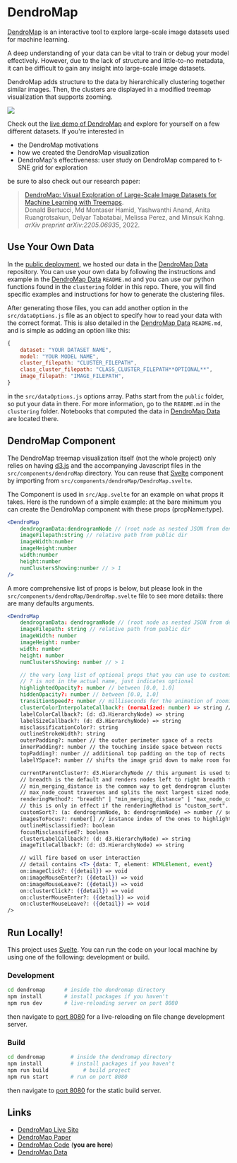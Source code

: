 # DendroMap

[DendroMap](https://div-lab.github.io/dendromap/) is an interactive tool to explore large-scale image datasets used for machine learning.

A deep understanding of your data can be vital to train or debug your model effectively. However, due to the lack of structure and little-to-no metadata, it can be difficult to gain any insight into large-scale image datasets.

DendroMap adds structure to the data by hierarchically clustering together similar images. Then, the clusters are displayed in a modified treemap visualization that supports zooming.

<a href="https://div-lab.github.io/dendromap/" target="_blank">
	<img src="https://user-images.githubusercontent.com/65095341/168213776-9181ab6e-b9b8-4557-9ead-b1abf7a50041.gif" />
</a>

Check out the [live demo of DendroMap](https://div-lab.github.io/dendromap/) and explore for yourself on a few different datasets. If you're interested in

-   the DendroMap motivations
-   how we created the DendroMap visualization
-   DendroMap's effectiveness: user study on DendroMap compared to t-SNE grid for exploration

be sure to also check out our research paper:

> [DendroMap: Visual Exploration of Large-Scale Image Datasets for Machine Learning with Treemaps](https://arxiv.org/pdf/2205.06935.pdf).<br />Donald Bertucci, Md Montaser Hamid, Yashwanthi Anand, Anita Ruangrotsakun, Delyar Tabatabai, Melissa Perez, and Minsuk Kahng.<br />_arXiv preprint arXiv:2205.06935_, 2022.

## Use Your Own Data

In the [public deployment](https://div-lab.github.io/dendromap/), we hosted our data in the [DendroMap Data](https://github.com/div-lab/dendromap-data) repository. You can use your own data by following the instructions and example in the [DendroMap Data](https://github.com/div-lab/dendromap-data) `README.md` and you can use our python functions found in the `clustering` folder in this repo. There, you will find specific examples and instructions for how to generate the clustering files.

After generating those files, you can add another option in the `src/dataOptions.js` file as an object to specify how to read your data with the correct format. This is also detailed in the [DendroMap Data](https://github.com/div-lab/dendromap-data) `README.md`, and is simple as adding an option like this:

```javascript
{
	dataset: "YOUR DATASET NAME",
	model: "YOUR MODEL NAME",
	cluster_filepath: "CLUSTER_FILEPATH",
	class_cluster_filepath: "CLASS_CLUSTER_FILEPATH**OPTIONAL**",
	image_filepath: "IMAGE_FILEPATH",
}
```

in the `src/dataOptions.js` options array. Paths start from the `public` folder, so put your data in there. For more information, go to the `README.md` in the `clustering` folder. Notebooks that computed the data in [DendroMap Data](https://github.com/div-lab/dendromap-data) are located there.

## DendroMap Component

The DendroMap treemap visualization itself (not the whole project) only relies on having [d3.js](https://d3js.org/) and the accompanying Javascript files in the `src/components/dendroMap` directory. You can reuse that [Svelte](https://svelte.dev/) component by importing
from `src/components/dendroMap/DendroMap.svelte`.

The Component is used in `src/App.svelte` for an example on what props it takes. Here is the rundown of a simple example: at the bare minimum you can create the DendroMap component with these props (propName:type).

```jsx
<DendroMap
	dendrogramData:dendrogramNode // (root node as nested JSON from dendrogram-data repo)
	imageFilepath:string // relative path from public dir
	imageWidth:number
	imageHeight:number
	width:number
	height:number
	numClustersShowing:number // > 1
/>
```

A more comprehensive list of props is below, but please look in the `src/components/dendroMap/DendroMap.svelte` file to see more details: there are many defaults arguments.

```jsx
<DendroMap
	dendrogramData: dendrogramNode // (root node as nested JSON from dendrogram-data repo)
	imageFilepath: string // relative path from public dir
	imageWidth: number
	imageHeight: number
	width: number
	height: number
	numClustersShowing: number // > 1

	// the very long list of optional props that you can use to customize the DendroMap
	// ? is not in the actual name, just indicates optional
	highlightedOpacity?: number // between [0.0, 1.0]
	hiddenOpacity?: number // between [0.0, 1.0]
	transitionSpeed?: number // milliseconds for the animation of zooming
	clusterColorInterpolateCallback?: (normalized: number) => string // by default uses d3.interpolateGreys
	labelColorCallback?: (d: d3.HierarchyNode) => string
	labelSizeCallback?: (d: d3.HierarchyNode) => string
	misclassificationColor?: string
	outlineStrokeWidth?: string
	outerPadding?: number // the outer perimeter space of a rects
	innerPadding?: number // the touching inside space between rects
	topPadding?: number // additional top padding on the top of rects
	labelYSpace?: number // shifts the image grid down to make room for label on top

	currentParentCluster?: d3.HierarchyNode // this argument is used to bind: for svelte, not really a prop
	// breadth is the default and renders nodes left to right breadth first traversal
	// min_merging_distance is the common way to get dendrogram clusters from a dendrogram
	// max_node_count traverses and splits the next largest sized node, resulting in an even rendering
	renderingMethod?: "breadth" | "min_merging_distance" | "max_node_count" | "custom_sort"
	// this is only in effect if the renderingMethod is "custom_sort". Nodes last are popped and rendered first in the sort
	customSort?: (a: dendrogramNode, b: dendrogramNode) => number // see example in code
	imagesToFocus?: number[] // instance index of the ones to highlight
	outlineMisclassified?: boolean
	focusMisclassified?: boolean
	clusterLabelCallback?: (d: d3.HierarchyNode) => string
	imageTitleCallback?: (d: d3.HierarchyNode) => string

	// will fire based on user interaction
	// detail contains <T> {data: T, element: HTMLElement, event}
	on:imageClick?: ({detail}) => void
	on:imageMouseEnter?: ({detail}) => void
	on:imageMouseLeave?: ({detail}) => void
	on:clusterClick?: ({detail}) => void
	on:clusterMouseEnter?: ({detail}) => void
	on:clusterMouseLeave?: ({detail}) => void
/>
```

## Run Locally!

This project uses [Svelte](https://svelte.dev/). You can run the code on your local machine by using one of the following: development or build.

### Development

```bash
cd dendromap      # inside the dendromap directory
npm install       # install packages if you haven't
npm run dev       # live-reloading server on port 8080
```

then navigate to [port 8080](http://localhost:8080/) for a live-reloading on file change development server.

### Build

```bash
cd dendromap		# inside the dendromap directory
npm install       	# install packages if you haven't
npm run build       	# build project
npm run start		# run on port 8080
```

then navigate to [port 8080](http://localhost:8080/) for the static build server.

## Links

-   [DendroMap Live Site](https://div-lab.github.io/dendromap/)
-   [DendroMap Paper](https://arxiv.org/abs/2205.06935)
-   [DendroMap Code](https://github.com/div-lab/dendromap) (**you are here**)
-   [DendroMap Data](https://github.com/div-lab/dendromap-data)
